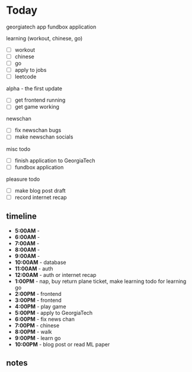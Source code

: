 # Today

georgiatech app
fundbox application


learning (workout, chinese, go)
- [ ] workout
- [ ] chinese
- [ ] go
- [ ] apply to jobs
- [ ] leetcode

alpha - the first update
- [ ] get frontend running
- [ ] get game working

newschan
- [ ] fix newschan bugs
- [ ] make newschan socials

misc todo
- [ ] finish application to GeorgiaTech
- [ ] fundbox application

pleasure todo
- [ ] make blog post draft
- [ ] record internet recap

## timeline
- **5:00AM** - 
- **6:00AM** - 
- **7:00AM** - 
- **8:00AM** - 
- **9:00AM** - 
- **10:00AM** - database
- **11:00AM** - auth
- **12:00AM** - auth or internet recap
- **1:00PM** - nap, buy return plane ticket, make learning todo for learning go 
- **2:00PM** - frontend
- **3:00PM** - frontend
- **4:00PM** - play game
- **5:00PM** - apply to GeorgiaTech
- **6:00PM** - fix news chan
- **7:00PM** - chinese
- **8:00PM** - walk  
- **9:00PM** - learn go
- **10:00PM** - blog post or read ML paper

## notes
